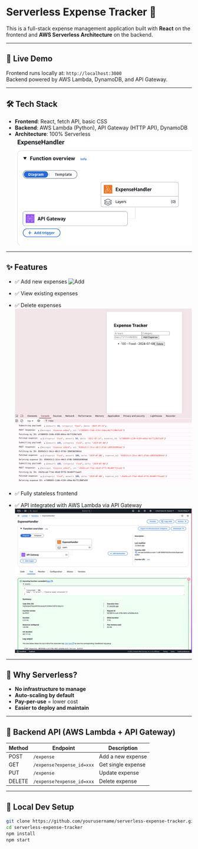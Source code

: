 # Serverless Expense Tracker 💸

This is a full-stack expense management application built with **React** on the frontend and **AWS Serverless Architecture** on the backend.

---

## 🔗 Live Demo

Frontend runs locally at: `http://localhost:3000`  
Backend powered by AWS Lambda, DynamoDB, and API Gateway.

---

## 🛠 Tech Stack

- **Frontend**: React, fetch API, basic CSS
- **Backend**: AWS Lambda (Python), API Gateway (HTTP API), DynamoDB
- **Architecture**: 100% Serverless ![Function](./screenshots/Function_overview.png)

---

## ✨ Features

- ✅ Add new expenses ![Add](./screenshots/add.png)
- ✅ View existing expenses
- ✅ Delete expenses ![Delete](./screenshots/delete.png)

- ✅ Fully stateless frontend 
- ✅ API integrated with AWS Lambda via API Gateway ![Test](./screenshots/test_details.png)

---

## 🧠 Why Serverless?

- **No infrastructure to manage**
- **Auto-scaling by default**
- **Pay-per-use** = lower cost
- **Easier to deploy and maintain**

---

## 🔌 Backend API (AWS Lambda + API Gateway)

| Method | Endpoint                  | Description        |
| ------ | ------------------------- | ------------------ |
| POST   | `/expense`                | Add a new expense  |
| GET    | `/expense?expense_id=xxx` | Get single expense |
| PUT    | `/expense`                | Update expense     |
| DELETE | `/expense?expense_id=xxx` | Delete expense     |

---

## 🧪 Local Dev Setup

```bash
git clone https://github.com/yourusername/serverless-expense-tracker.git
cd serverless-expense-tracker
npm install
npm start
```
